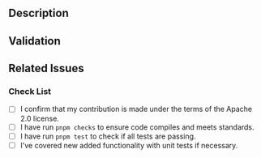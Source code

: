 <!--
Please read the [Code of Conduct](https://github.com/aws/graph-explorer/blob/main/CODE_OF_CONDUCT.md) and the [Contributing Guidelines](https://github.com/aws/graph-explorer/blob/main/CONTRIBUTING.md) before opening a pull request.
-->

## Description

<!-- Write a brief description of the changes introduced by this PR -->

## Validation

<!-- How do you know this is working? What should a reviewer look for? Provide a screenshot if your change is visual.-->

## Related Issues

<!--
  Link to the issue that is fixed by this PR (if there is one)
  e.g. Fixes #1234, Addresses #1234, Related to #1234, etc.
-->

### Check List

<!--
  ATTENTION
  Please follow this check list to ensure that you've followed all items before opening this PR
  You can check the items by adding an `x` between the brackets, like this: `[x]`
-->

- [ ] I confirm that my contribution is made under the terms of the Apache 2.0 license.
- [ ] I have run `pnpm checks` to ensure code compiles and meets standards.
- [ ] I have run `pnpm test` to check if all tests are passing.
- [ ] I've covered new added functionality with unit tests if necessary.
